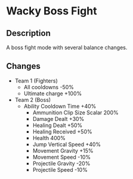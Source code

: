 # Wacky Boss Fight

## Description
A boss fight mode with several balance changes.

## Changes
- Team 1 (Fighters)
  - All cooldowns -50%
  - Ultimate charge +100%
- Team 2 (Boss)
  	- Ability Cooldown Time +40%
		- Ammunition Clip Size Scalar 200%
		- Damage Dealt +30%
		- Healing Dealt +50%
		- Healing Received +50%
		- Health 400%
		- Jump Vertical Speed +40%
		- Movement Gravity +15%
		- Movement Speed -10%
		- Projectile Gravity -20%
		- Projectile Speed -10%